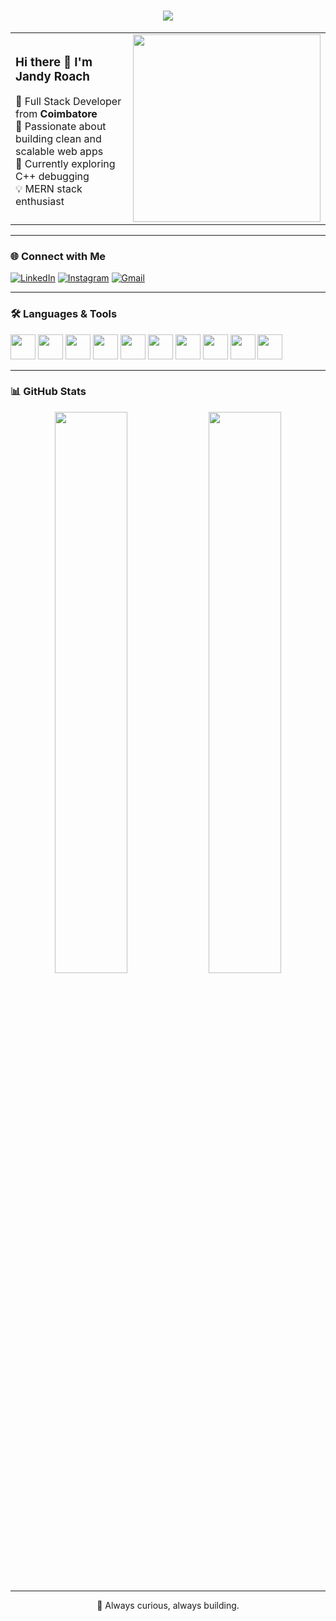 <h1 align="center" style="color:#2563EB; font-weight:bold;">
  <img src="https://readme-typing-svg.herokuapp.com?font=Fira+Code&duration=2000&pause=1000&color=2563EB&center=true&vCenter=true&width=600&lines=Hi+%F0%9F%91%8B%2C+I'm+Jandy+Roach;Full+Stack+Web+Developer+from+Coimbatore;Crafting+cool+clean+web+experiences"/>
</h1>


<table>
  <tr>
    <td>
      <h3>Hi there 👋 I'm <strong>Jandy Roach</strong></h3>
      <p>
        🚀 Full Stack Developer from <strong>Coimbatore</strong><br/>
        🎯 Passionate about building clean and scalable web apps<br/>
        🌱 Currently exploring C++ debugging<br/>
        💡 MERN stack enthusiast<br/>
      </p>
    </td>
    <td>
      <img src="https://media1.giphy.com/media/v1.Y2lkPTc5MGI3NjExYjFsYmM1ZTRud2w0eGtnMng0MXgxeGxwb3g3bG05NGJ6dmt3cnVpZiZlcD12MV9pbnRlcm5hbF9naWZfYnlfaWQmY3Q9Zw/RbDKaczqWovIugyJmW/giphy.gif" width="300"/>
    </td>
  </tr>
</table>

---

### 🌐 Connect with Me
[![LinkedIn](https://img.shields.io/badge/LinkedIn-%230077B5.svg?style=for-the-badge&logo=linkedin&logoColor=white)](https://www.linkedin.com/in/jandy-roach-9234a032a) 
[![Instagram](https://img.shields.io/badge/Instagram-%23E4405F.svg?style=for-the-badge&logo=instagram&logoColor=white)](https://www.instagram.com/jandy_roach_/)
[![Gmail](https://img.shields.io/badge/Email-jandyroachy@gmail.com-D14836?style=for-the-badge&logo=gmail&logoColor=white)](mailto:jandyroachy@gmail.com)

---

### 🛠️ Languages & Tools
<p>
  <img src="https://cdn.jsdelivr.net/gh/devicons/devicon/icons/html5/html5-original.svg" width="40"/>
  <img src="https://cdn.jsdelivr.net/gh/devicons/devicon/icons/css3/css3-original.svg" width="40"/>
  <img src="https://cdn.jsdelivr.net/gh/devicons/devicon/icons/javascript/javascript-original.svg" width="40"/>
  <img src="https://cdn.jsdelivr.net/gh/devicons/devicon/icons/react/react-original.svg" width="40"/>
  <img src="https://cdn.jsdelivr.net/gh/devicons/devicon/icons/nodejs/nodejs-original.svg" width="40"/>
  <img src="https://cdn.jsdelivr.net/gh/devicons/devicon/icons/express/express-original.svg" width="40"/>
  <img src="https://cdn.jsdelivr.net/gh/devicons/devicon/icons/mongodb/mongodb-original.svg" width="40"/>
  <img src="https://cdn.jsdelivr.net/gh/devicons/devicon/icons/python/python-original.svg" width="40"/>
  <img src="https://cdn.jsdelivr.net/gh/devicons/devicon/icons/cplusplus/cplusplus-original.svg" width="40"/>
  <img src="https://cdn.jsdelivr.net/gh/devicons/devicon/icons/figma/figma-original.svg" width="40"/>
</p>

---

### 📊 GitHub Stats
<p align="center">
  <img src="https://github-readme-stats.vercel.app/api?username=jandy-roach&show_icons=true&theme=default" width="48%" />
  <img src="https://github-readme-stats.vercel.app/api/top-langs/?username=jandy-roach&layout=compact&theme=default" width="48%" />
</p>

---

<!-- GitHub Trophies (removed for now, broken link)-->
<!-- Visitor Counter (removed by request)-->

<p align="center">
  🚀 Always curious, always building.
</p>
